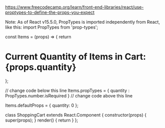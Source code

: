 https://www.freecodecamp.org/learn/front-end-libraries/react/use-proptypes-to-define-the-props-you-expect

Note: As of React v15.5.0, PropTypes is imported independently from React, like this: import PropTypes from 'prop-types';

const Items = (props) => {
  return <h1>Current Quantity of Items in Cart: {props.quantity}</h1>
};

// change code below this line
Items.propTypes = {
  quantity : PropTypes.number.isRequired
}
// change code above this line

Items.defaultProps = {
  quantity: 0
};

class ShoppingCart extends React.Component {
  constructor(props) {
    super(props);
  }
  render() {
    return <Items />
  }
};

